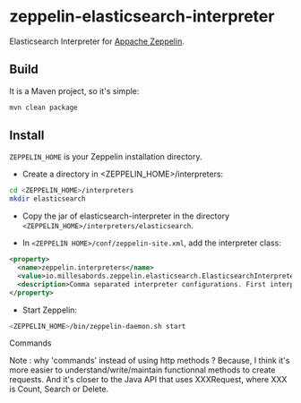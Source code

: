 # zeppelin-elasticsearch-interpreter

Elasticsearch Interpreter for [Appache Zeppelin](https://zeppelin.incubator.apache.org/).


## Build
It is a Maven project, so it's simple:
```bash
mvn clean package
```

## Install

`ZEPPELIN_HOME` is your Zeppelin installation directory.

* Create a directory  in <ZEPPELIN_HOME>/interpreters:
```bash
cd <ZEPPELIN_HOME>/interpreters
mkdir elasticsearch
```

* Copy the jar of elasticsearch-interpreter in the directory `<ZEPPELIN_HOME>/interpreters/elasticsearch`.

* In `<ZEPPELIN HOME>/conf/zeppelin-site.xml`, add the interpreter class:
```xml
<property>
  <name>zeppelin.interpreters</name>
  <value>io.millesabords.zeppelin.elasticsearch.ElasticsearchInterpreter,org.apache.zeppelin.spark.SparkInterpreter,...</value>
  <description>Comma separated interpreter configurations. First interpreter become a default</description>
</property>
```

* Start Zeppelin:
```bash
<ZEPPELIN_HOME>/bin/zeppelin-daemon.sh start
```

Commands

Note : why 'commands' instead of using http methods ? Because, I think it's more easier to understand/write/maintain functionnal methods to create requests. And it's closer to the Java API that uses XXXRequest, where XXX is Count, Search or Delete.

